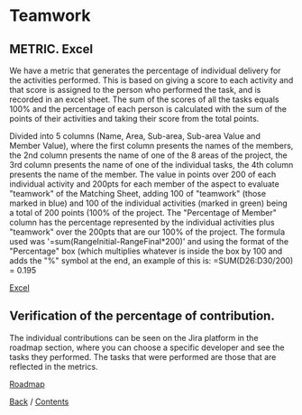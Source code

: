 # Teamwork
## METRIC. Excel

We have a metric that generates the percentage of individual delivery for the activities performed. This is based on giving a score to each activity and that score is assigned to the person who performed the task, and is recorded in an excel sheet. The sum of the scores of all the tasks equals 100% and the percentage of each person is calculated with the sum of the points of their activities and taking their score from the total points.

Divided into 5 columns (Name, Area, Sub-area, Sub-area Value and Member Value), where the first column presents the names of the members, the 2nd column presents the name of one of the 8 areas of the project, the 3rd column presents the name of one of the individual tasks, the 4th column presents the name of the member. The value in points over 200 of each individual activity and 200pts for each member of the aspect to evaluate "teamwork" of the Matching Sheet, adding 100 of "teamwork" (those marked in blue) and 100 of the individual activities (marked in green) being a total of 200 points (100% of the project. The "Percentage of Member" column has the percentage represented by the individual activities plus "teamwork" over the 200pts that are our 100% of the project. The formula used was '=sum(RangeInitial-RangeFinal*200)' and using the format of the "Percentage" box (which multiplies whatever is inside the box by 100 and adds the "%" symbol at the end, an example of this is: =SUM(D26:D30/200) = 0.195

[Excel](https://drive.google.com/file/d/17_sj2oP0voHFacM_bIQ_VcdIGI5xYTmD/view "Excel")

## Verification of the percentage of contribution.

The individual contributions can be seen on the Jira platform in the roadmap section, where you can choose a specific developer and see the tasks they performed. The tasks that were performed are those that are reflected in the metrics.

[Roadmap](https://metodos-de-organizacion.atlassian.net/jira/software/projects/FIS/boards/2/roadmap "https://metodos-de-organizacion.atlassian.net/jira/software/projects/FIS/boards/2/roadmap")

[Back](https://github.com/DanielaLujanTrejo/Methods-of-organization-/blob/Second-delivery/Documentation/7.%20Competencies.md#competencies) / [Contents](https://github.com/DanielaLujanTrejo/Methods-of-organization-/tree/Second-delivery#contents-scroll)
